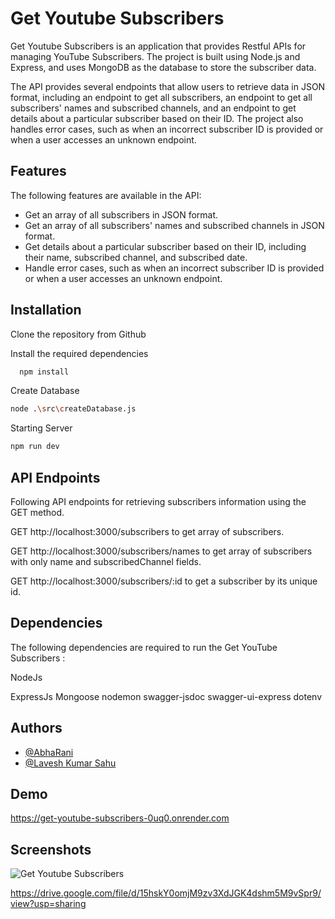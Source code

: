 # Get Youtube Subscribers

Get Youtube Subscribers is an application that provides Restful APIs for managing YouTube Subscribers. The project is built using Node.js and Express, and uses MongoDB as the database to store the subscriber data.

The API provides several endpoints that allow users to retrieve data in JSON format, including an endpoint to get all subscribers, an endpoint to get all subscribers' names and subscribed channels, and an endpoint to get details about a particular subscriber based on their ID. The project also handles error cases, such as when an incorrect subscriber ID is provided or when a user accesses an unknown endpoint.

## Features

The following features are available in the API:

- Get an array of all subscribers in JSON format.
- Get an array of all subscribers' names and subscribed channels in JSON format.
- Get details about a particular subscriber based on their ID, including their name, subscribed channel, and subscribed date.
- Handle error cases, such as when an incorrect subscriber ID is provided or when a user accesses an unknown endpoint.

## Installation

Clone the repository from Github

Install the required dependencies

```bash
  npm install
```

Create Database

```bash
node .\src\createDatabase.js
```

Starting Server

```bash
npm run dev
```

## API Endpoints

Following API endpoints for retrieving subscribers information using the GET method.

GET http://localhost:3000/subscribers to get array of subscribers.

GET http://localhost:3000/subscribers/names to get array of subscribers with only name and subscribedChannel fields.

GET http://localhost:3000/subscribers/:id to get a subscriber by its unique id.

## Dependencies

The following dependencies are required to run the Get YouTube Subscribers :

NodeJs

ExpressJs
Mongoose
nodemon
swagger-jsdoc
swagger-ui-express
dotenv

## Authors

- [@AbhaRani](https://www.github.com/abharani)
- [@Lavesh Kumar Sahu](https://www.github.com/Lavesh1208)

## Demo
https://get-youtube-subscribers-0uq0.onrender.com
## Screenshots

![Get Youtube Subscribers](https://via.placeholder.com/468x300?text=App+Screenshot+Here)

https://drive.google.com/file/d/15hskY0omjM9zv3XdJGK4dshm5M9vSpr9/view?usp=sharing
